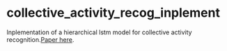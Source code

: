 # collective_activity_recog_inplement
Inplementation of a hierarchical lstm model for collective activity recognition.[Paper here](http://openaccess.thecvf.com/content_cvpr_2017/papers/Wang_Recurrent_Modeling_of_CVPR_2017_paper.pdf).
